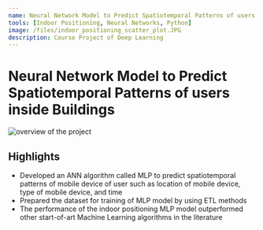 ```yaml
---
name: Neural Network Model to Predict Spatiotemporal Patterns of users inside Buildings
tools: [Indoor Positioning, Neural Networks, Python]
image: /files/indoor_positioning_scatter_plot.JPG
description: Course Project of Deep Learning
---
```


# Neural Network Model to Predict Spatiotemporal Patterns of users inside Buildings

![overview of the project](/files/indoor_positioning_scatter_plot.JPG)

## Highlights
- Developed an ANN algorithm called MLP to predict spatiotemporal patterns of mobile device of user such as 
location of mobile device, type of mobile device, and time
- Prepared the dataset for training of MLP model by using ETL methods
- The performance of the indoor positioning MLP model outperformed other start-of-art Machine Learning algorithms in the literature
